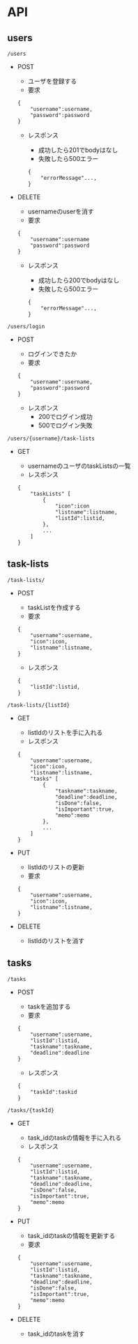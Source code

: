 # API 

## users 

`/users` <br>

- POST
    - ユーザを登録する
    - 要求

    ```
    {
        "username":username, 
        "password":password
    }
    ```

    - レスポンス
        - 成功したら201でbodyはなし
        - 失敗したら500エラー <!--REVIEW: 500エラーでいいか,RFCを読む?-->

        ```
        {
            "errorMessage"...,
        }
        ```

- DELETE
    - usernameのuserを消す
    - 要求

    ```
    {
        "username":username
        "password":password
    }
    ```

    - レスポンス
        - 成功したら200でbodyはなし
        - 失敗したら500エラー <!--REVIEW: 500エラーでいいか,RFCを読む?-->

        ```
        {
            "errorMessage"...,
        }

`/users/login` <br> 

- POST 
    - ログインできたか
    - 要求

    ```
    {
        "username":username,
        "password":password
    }
    ```

    - レスポンス
        - 200でログイン成功
        - 500でログイン失敗 <!--REVIEW: 500エラーでいいか,RFCを読む?-->

`/users/{username}/task-lists` <br> 

- GET
    - usernameのユーザのtaskListsの一覧
    - レスポンス

    ```
    {
        "taskLists" [
            {
                "icon":icon
                "listname":listname,
                "listId":listid,
            },
            ...
        ]
    }
    ```
    
## task-lists

`/task-lists/`

- POST
    - taskListを作成する
    - 要求

    ```
    {
        "username":username,
        "icon":icon,
        "listname":listname,
    }
    ```

    - レスポンス

    ```
    {
        "listId":listid,
    }
    ```

`/task-lists/{listId}`

- GET
    - listIdのリストを手に入れる
    - レスポンス

    ```
    {
        "username":username,
        "icon":icon,
        "listname":listname,
        "tasks" [
            {
                "taskname":taskname,
                "deadline":deadline,
                "isDone":false,
                "isImportant":true,
                "memo":memo
            },
            ...
        ]
    }
    ```

- PUT
    - listIdのリストの更新
    - 要求
    ```
    {
        "username":username,
        "icon":icon,
        "listname":listname,
    }
    ```

- DELETE
    - listIdのリストを消す

## tasks  

`/tasks` <br>

- POST
    - taskを追加する
    - 要求

    ```
    {
        "username":username,
        "listId":listid,
        "taskname":taskname,
        "deadline":deadline
    }
    ```

    - レスポンス

    ```
    {
        "taskId":taskid
    }
    ```

`/tasks/{taskId}` <br>

- GET
    - task_idのtaskの情報を手に入れる
    - レスポンス

    ```
    {
        "username":username,
        "listId":listid,
        "taskname":taskname,
        "deadline":deadline,
        "isDone":false,
        "isImportant":true,
        "memo":memo
    }
    ```

- PUT 
    - task_idのtaskの情報を更新する
    - 要求

    ```
    {
        "username":username,
        "listId":listid,
        "taskname":taskname,
        "deadline":deadline,
        "isDone":false,
        "isImportant":true,
        "memo":memo
    }
    ```

- DELETE
    - task_idのtaskを消す
